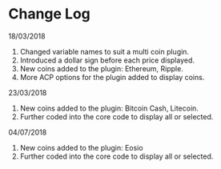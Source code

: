 # Change Log
18/03/2018

1. Changed variable names to suit a multi coin plugin.
2. Introduced a dollar sign before each price displayed.
3. New coins added to the plugin: Ethereum, Ripple.
4. More ACP options for the plugin added to display coins.

23/03/2018

1. New coins added to the plugin: Bitcoin Cash, Litecoin.
2. Further coded into the core code to display all or selected.

04/07/2018

1. New coins added to the plugin: Eosio
2. Further coded into the core code to display all or selected.
